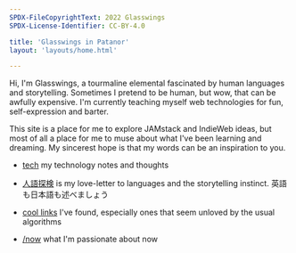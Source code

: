 ```yaml
---
SPDX-FileCopyrightText: 2022 Glasswings
SPDX-License-Identifier: CC-BY-4.0

title: 'Glasswings in Patanor'
layout: 'layouts/home.html'

---
```


Hi, I'm Glasswings, a tourmaline elemental fascinated by human
languages and storytelling.  Sometimes I pretend to be human, but
wow, that can be awfully expensive.  I'm currently teaching
myself web technologies for fun, self-expression and barter.

This site is a place for me to explore JAMstack and IndieWeb
ideas, but most of all a place for me to muse about what I've
been learning and dreaming.  My sincerest hope is that my words
can be an inspiration to you.

-   [tech](/tech) my technology notes and thoughts

-   [人語探検](/jingo-tanken) is my love-letter to languages and
    the storytelling instinct.  英語も日本語も述べましょう

-   [cool links](/cool) I've found, especially ones
    that seem unloved by the usual algorithms

-   [/now](/now) what I'm passionate about now
